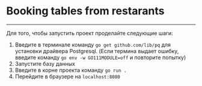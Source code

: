 # Booking tables from restarants
---
Для того, чтобы запустить проект проделайте следующие шаги:
1. Введите в терминале команду `go get github.com/lib/pq` для установки драйвера Postgresql. (Если термина выдает ошибку, введите команду `go env -w GO111MODULE=off` и повторите попытку)
2. Запустите базу данных
3. Введите в корне проекта команду `go run .`
4. Перейдите в браузере на `localhost:8080`
